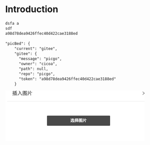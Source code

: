 # Introduction

```
dsfa a
sdf
a98d78dea9426ffec40d422cae3188ed

"picBed": {
    "current": "gitee",
    "gitee": {
      "message": "picgo",
      "owner": "cicoa",
      "path": null,
      "repo": "picgo",
      "token": "a98d78dea9426ffec40d422cae3188ed"
    }

```

![](img/2020-07-17-17-28-53.png)